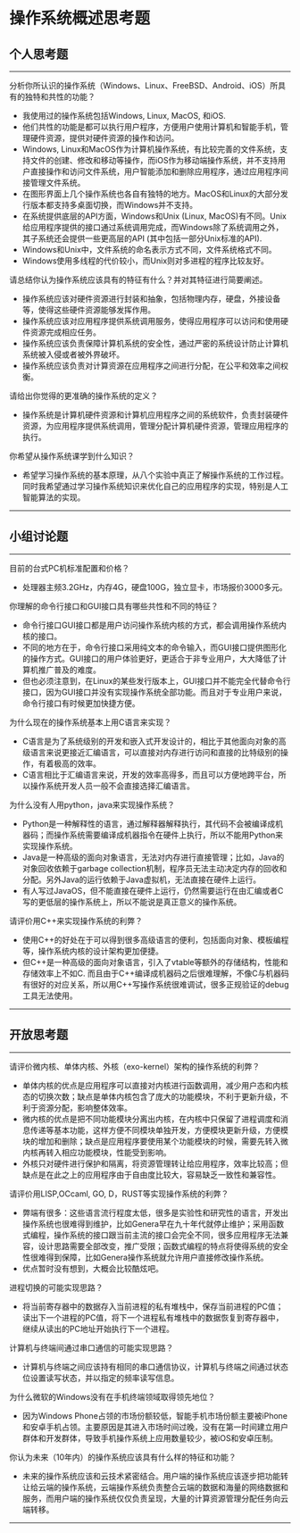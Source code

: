 # 操作系统概述思考题

## 个人思考题

---

分析你所认识的操作系统（Windows、Linux、FreeBSD、Android、iOS）所具有的独特和共性的功能？
- 我使用过的操作系统包括Windows, Linux, MacOS, 和iOS.
- 他们共性的功能是都可以执行用户程序，方便用户使用计算机和智能手机，管理硬件资源，提供对硬件资源的操作和访问。
- Windows, Linux和MacOS作为计算机操作系统，有比较完善的文件系统，支持文件的创建、修改和移动等操作，而iOS作为移动端操作系统，并不支持用户直接操作和访问文件系统，用户智能添加和删除应用程序，通过应用程序间接管理文件系统。
- 在图形界面上几个操作系统也各自有独特的地方。MacOS和Linux的大部分发行版本都支持多桌面切换，而Windows并不支持。
- 在系统提供底层的API方面，Windows和Unix (Linux, MacOS)有不同。Unix给应用程序提供的接口通过系统调用完成，而Windows除了系统调用之外，其子系统还会提供一些更高层的API (其中包括一部分Unix标准的API).
- Windows和Unix中，文件系统的命名表示方式不同，文件系统格式不同。
- Windows使用多线程的代价较小，而Unix则对多进程的程序比较友好。

>  

请总结你认为操作系统应该具有的特征有什么？并对其特征进行简要阐述。
- 操作系统应该对硬件资源进行封装和抽象，包括物理内存，硬盘，外接设备等，使得这些硬件资源能够发挥作用。
- 操作系统应该对应用程序提供系统调用服务，使得应用程序可以访问和使用硬件资源完成相应任务。
- 操作系统应该负责保障计算机系统的安全性，通过严密的系统设计防止计算机系统被入侵或者被外界破坏。
- 操作系统应该负责对计算资源在应用程序之间进行分配，在公平和效率之间权衡。

>   

请给出你觉得的更准确的操作系统的定义？
- 操作系统是计算机硬件资源和计算机应用程序之间的系统软件，负责封装硬件资源，为应用程序提供系统调用，管理分配计算机硬件资源，管理应用程序的执行。

>   

你希望从操作系统课学到什么知识？
- 希望学习操作系统的基本原理，从八个实验中真正了解操作系统的工作过程。同时我希望通过学习操作系统知识来优化自己的应用程序的实现，特别是人工智能算法的实现。

>   

---

## 小组讨论题

---

目前的台式PC机标准配置和价格？
- 处理器主频3.2GHz，内存4G，硬盘100G，独立显卡，市场报价3000多元。

> 

你理解的命令行接口和GUI接口具有哪些共性和不同的特征？
- 命令行接口GUI接口都是用户访问操作系统内核的方式，都会调用操作系统内核的接口。
- 不同的地方在于，命令行接口采用纯文本的命令输入，而GUI接口提供图形化的操作方式。GUI接口的用户体验更好，更适合于非专业用户，大大降低了计算机推广普及的难度。
- 但也必须注意到，在Linux的某些发行版本上，GUI接口并不能完全代替命令行接口，因为GUI接口并没有实现操作系统全部功能。而且对于专业用户来说，命令行接口有时候更加快捷方便。

> 

为什么现在的操作系统基本上用C语言来实现？
- C语言是为了系统级别的开发和嵌入式开发设计的，相比于其他面向对象的高级语言来说更接近汇编语言，可以直接对内存进行访问和直接的比特级别的操作，有着极高的效率。
- C语言相比于汇编语言来说，开发的效率高得多，而且可以方便地跨平台，所以操作系统开发人员一般不会直接选择汇编语言。

>  

为什么没有人用python，java来实现操作系统？
- Python是一种解释性的语言，通过解释器解释执行，其代码不会被编译成机器码；而操作系统需要编译成机器指令在硬件上执行，所以不能用Python来实现操作系统。
- Java是一种高级的面向对象语言，无法对内存进行直接管理；比如，Java的对象回收依赖于garbage collection机制，程序员无法主动决定内存的回收和分配。另外Java的运行依赖于Java虚拟机，无法直接在硬件上运行。
- 有人写过JavaOS，但不能直接在硬件上运行，仍然需要运行在由汇编或者C写的更低层的操作系统上，所以不能说是真正意义的操作系统。

>  

请评价用C++来实现操作系统的利弊？
- 使用C++的好处在于可以得到很多高级语言的便利，包括面向对象、模板编程等，操作系统内核的设计架构更加便捷。
- 但C++是一种高级的面向对象语言，引入了vtable等额外的存储结构，性能和存储效率上不如C. 而且由于C++编译成机器码之后很难理解，不像C与机器码有很好的对应关系，所以用C++写操作系统很难调试，很多正规验证的debug工具无法使用。

>  

---

## 开放思考题

---

请评价微内核、单体内核、外核（exo-kernel）架构的操作系统的利弊？
- 单体内核的优点是应用程序可以直接对内核进行函数调用，减少用户态和内核态的切换次数；缺点是单体内核包含了庞大的功能模块，不利于更新升级，不利于资源分配，影响整体效率。
- 微内核的优点是把不同功能模块分离出内核，在内核中只保留了进程调度和消息传递等基本功能，这样方便不同模块单独开发，方便模块更新升级，方便模块的增加和删除；缺点是应用程序要使用某个功能模块的时候，需要先转入微内核再转入相应功能模块，性能受到影响。
- 外核只对硬件进行保护和隔离，将资源管理转让给应用程序，效率比较高；但缺点是在此之上的应用程序由于自由度比较大，容易缺乏一致性和兼容性。

>  

请评价用LISP,OCcaml, GO, D，RUST等实现操作系统的利弊？
- 弊端有很多：这些语言流行程度太低，很多是实验性和研究性的语言，开发出操作系统也很难得到维护，比如Genera早在九十年代就停止维护；采用函数式编程，操作系统的接口跟当前主流的接口会完全不同，很多应用程序无法兼容，设计思路需要全部改变，推广受限；函数式编程的特点将使得系统的安全性很难得到保障，比如Genera操作系统就允许用户直接修改操作系统。
- 优点暂时没有想到，大概会比较酷炫吧。

>  

进程切换的可能实现思路？
- 将当前寄存器中的数据存入当前进程的私有堆栈中，保存当前进程的PC值；读出下一个进程的PC值，将下一个进程私有堆栈中的数据恢复到寄存器中，继续从读出的PC地址开始执行下一个进程。

>  

计算机与终端间通过串口通信的可能实现思路？
- 计算机与终端之间应该持有相同的串口通信协议，计算机与终端之间通过状态位设置读写状态，并以指定的频率读写信息。

>  

为什么微软的Windows没有在手机终端领域取得领先地位？
- 因为Windows Phone占领的市场份额较低，智能手机市场份额主要被iPhone和安卓手机占领。主要原因是其进入市场时间过晚，没有在第一时间建立用户群体和开发群体，导致手机操作系统上应用数量较少，被iOS和安卓压制。

>  

你认为未来（10年内）的操作系统应该具有什么样的特征和功能？
- 未来的操作系统应该和云技术紧密结合。用户端的操作系统应该逐步把功能转让给云端的操作系统，云端操作系统负责整合云端的数据和海量的网络数据和服务，而用户端的操作系统仅仅负责呈现，大量的计算资源管理分配任务向云端转移。

>  

---

